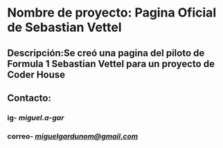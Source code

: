 # Nombre de proyecto: Pagina Oficial de Sebastian Vettel

## Descripción:Se creó una pagina del piloto de Formula 1 Sebastian Vettel para un proyecto de Coder House

## Contacto:

### ig- ***miguel.a-gar***
### correo- ***miguelgardunom@gmail.com***